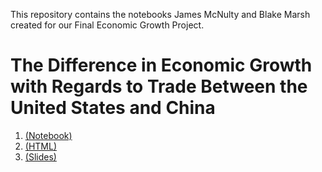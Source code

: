 This repository contains the notebooks James McNulty and Blake Marsh created for our Final Economic Growth Project.

# The Difference in Economic Growth with Regards to Trade Between the United States and China
1. [(Notebook)](https://github.com/BlakeMarsh/EconGrowthUG-Fall-2022-Ozaks-Task-Force-China-US-Economic-Growth-Trade-Differences/blob/main/Empirical-Project-Final-Product.ipynb)
2. [(HTML)](https://github.com/BlakeMarsh/EconGrowthUG-Fall-2022-Ozaks-Task-Force-China-US-Economic-Growth-Trade-Differences/blob/main/Empirical-Project-Final-Product.html)
3. [(Slides)]()
